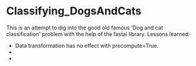 # Classifying_DogsAndCats

This is an attempt to dig into the good old famous 'Dog and cat classification' problem with the help of the fastai library.
Lessons learned:
  - Data transformation has no effect with precompute=True.
  - 
  - 
